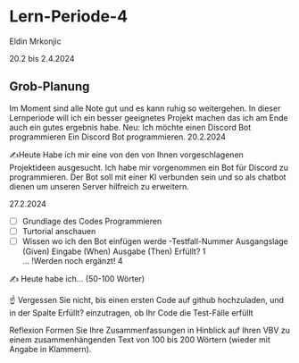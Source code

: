 # Lern-Periode-4
Eldin Mrkonjic

20.2 bis 2.4.2024

## Grob-Planung
Im Moment sind alle Note gut und es kann ruhig so weitergehen.
In dieser Lernperiode will ich ein besser geeignetes Projekt machen das ich am Ende auch ein gutes ergebnis habe.
Neu: Ich möchte einen Discord Bot programmieren
Ein Discord Bot programmieren.
20.2.2024

✍️Heute Habe ich mir eine von den von Ihnen vorgeschlagenen Projektideen ausgesucht. Ich habe mir vorgenommen ein Bot für Discord zu programmieren. Der Bot soll mit einer KI verbunden sein und so als chatbot dienen um unseren Server hilfreich zu erweitern.

27.2.2024
- [ ] Grundlage des Codes Programmieren
- [ ] Turtorial anschauen
- [ ] Wissen wo ich den Bot einfügen werde
-Testfall-Nummer	Ausgangslage (Given)	Eingabe (When)	Ausgabe (Then)	Erfüllt?
1				
...				!Werden noch ergänzt!
4				

✍️ Heute habe ich... (50-100 Wörter)

☝️ Vergessen Sie nicht, bis einen ersten Code auf github hochzuladen, und in der Spalte Erfüllt? einzutragen, ob Ihr Code die Test-Fälle erfüllt

Reflexion
Formen Sie Ihre Zusammenfassungen in Hinblick auf Ihren VBV zu einem zusammenhängenden Text von 100 bis 200 Wörtern (wieder mit Angabe in Klammern).
 
